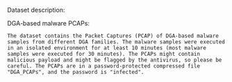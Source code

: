 Dataset description:

  DGA-based malware PCAPs:
  
    The dataset contains the Packet Captures (PCAP) of DGA-based malware samples from different DGA families. The malware samples were executed in an isolated environment for at least 10 minutes (most malware samples were executed for 30 minutes). The PCAPs might contain malicious payload and might be flagged by the antivirus, so please be careful. The PCAPs are in a password-protected compressed file "DGA_PCAPs", and the password is "infected".
  
